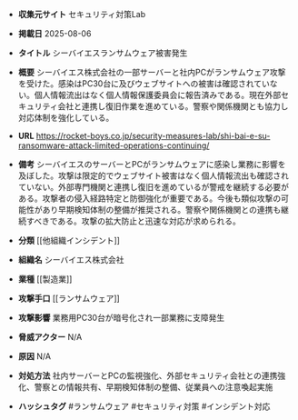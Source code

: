 - **収集元サイト**
セキュリティ対策Lab

- **掲載日**
2025-08-06

- **タイトル**
シーバイエスランサムウェア被害発生

- **概要**
シーバイエス株式会社の一部サーバーと社内PCがランサムウェア攻撃を受けた。感染はPC30台に及びウェブサイトへの被害は確認されていない。個人情報流出はなく個人情報保護委員会に報告済みである。現在外部セキュリティ会社と連携し復旧作業を進めている。警察や関係機関とも協力し対応体制を強化している。

- **URL**
https://rocket-boys.co.jp/security-measures-lab/shi-bai-e-su-ransomware-attack-limited-operations-continuing/

- **備考**
シーバイエスのサーバーとPCがランサムウェアに感染し業務に影響を及ぼした。攻撃は限定的でウェブサイト被害はなく個人情報流出も確認されていない。外部専門機関と連携し復旧を進めているが警戒を継続する必要がある。攻撃者の侵入経路特定と防御強化が重要である。今後も類似攻撃の可能性があり早期検知体制の整備が推奨される。警察や関係機関との連携も継続すべきである。攻撃の拡大防止と迅速な対応が求められる。

- **分類**
[[他組織インシデント]]

- **組織名**
シーバイエス株式会社

- **業種**
[[製造業]]

- **攻撃手口**
[[ランサムウェア]]

- **攻撃影響**
業務用PC30台が暗号化され一部業務に支障発生

- **脅威アクター**
N/A

- **原因**
N/A

- **対処方法**
社内サーバーとPCの監視強化、外部セキュリティ会社との連携強化、警察との情報共有、早期検知体制の整備、従業員への注意喚起実施

- **ハッシュタグ**
#ランサムウェア #セキュリティ対策 #インシデント対応
